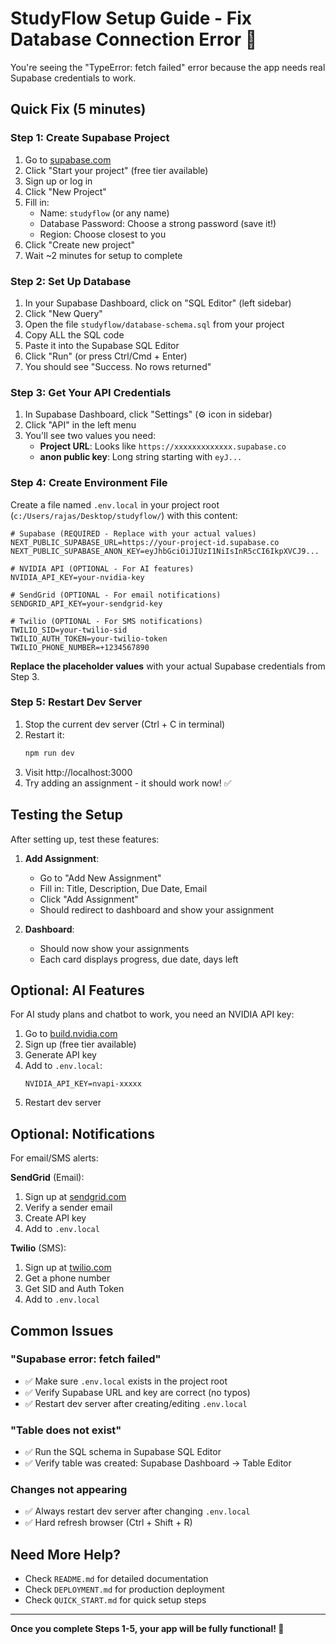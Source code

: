 # StudyFlow Setup Guide - Fix Database Connection Error 🔧

You're seeing the "TypeError: fetch failed" error because the app needs real Supabase credentials to work.

## Quick Fix (5 minutes)

### Step 1: Create Supabase Project

1. Go to [supabase.com](https://supabase.com)
2. Click "Start your project" (free tier available)
3. Sign up or log in
4. Click "New Project"
5. Fill in:
   - Name: `studyflow` (or any name)
   - Database Password: Choose a strong password (save it!)
   - Region: Choose closest to you
6. Click "Create new project"
7. Wait ~2 minutes for setup to complete

### Step 2: Set Up Database

1. In your Supabase Dashboard, click on "SQL Editor" (left sidebar)
2. Click "New Query"
3. Open the file `studyflow/database-schema.sql` from your project
4. Copy ALL the SQL code
5. Paste it into the Supabase SQL Editor
6. Click "Run" (or press Ctrl/Cmd + Enter)
7. You should see "Success. No rows returned"

### Step 3: Get Your API Credentials

1. In Supabase Dashboard, click "Settings" (⚙️ icon in sidebar)
2. Click "API" in the left menu
3. You'll see two values you need:
   - **Project URL**: Looks like `https://xxxxxxxxxxxxx.supabase.co`
   - **anon public key**: Long string starting with `eyJ...`

### Step 4: Create Environment File

Create a file named `.env.local` in your project root (`c:/Users/rajas/Desktop/studyflow/`) with this content:

```env
# Supabase (REQUIRED - Replace with your actual values)
NEXT_PUBLIC_SUPABASE_URL=https://your-project-id.supabase.co
NEXT_PUBLIC_SUPABASE_ANON_KEY=eyJhbGciOiJIUzI1NiIsInR5cCI6IkpXVCJ9...

# NVIDIA API (OPTIONAL - For AI features)
NVIDIA_API_KEY=your-nvidia-key

# SendGrid (OPTIONAL - For email notifications)
SENDGRID_API_KEY=your-sendgrid-key

# Twilio (OPTIONAL - For SMS notifications)
TWILIO_SID=your-twilio-sid
TWILIO_AUTH_TOKEN=your-twilio-token
TWILIO_PHONE_NUMBER=+1234567890
```

**Replace the placeholder values** with your actual Supabase credentials from Step 3.

### Step 5: Restart Dev Server

1. Stop the current dev server (Ctrl + C in terminal)
2. Restart it:
   ```bash
   npm run dev
   ```
3. Visit http://localhost:3000
4. Try adding an assignment - it should work now! ✅

## Testing the Setup

After setting up, test these features:

1. **Add Assignment**: 
   - Go to "Add New Assignment"
   - Fill in: Title, Description, Due Date, Email
   - Click "Add Assignment"
   - Should redirect to dashboard and show your assignment

2. **Dashboard**:
   - Should now show your assignments
   - Each card displays progress, due date, days left

## Optional: AI Features

For AI study plans and chatbot to work, you need an NVIDIA API key:

1. Go to [build.nvidia.com](https://build.nvidia.com/)
2. Sign up (free tier available)
3. Generate API key
4. Add to `.env.local`:
   ```
   NVIDIA_API_KEY=nvapi-xxxxx
   ```
5. Restart dev server

## Optional: Notifications

For email/SMS alerts:

**SendGrid** (Email):
1. Sign up at [sendgrid.com](https://sendgrid.com)
2. Verify a sender email
3. Create API key
4. Add to `.env.local`

**Twilio** (SMS):
1. Sign up at [twilio.com](https://twilio.com)
2. Get a phone number
3. Get SID and Auth Token
4. Add to `.env.local`

## Common Issues

### "Supabase error: fetch failed"
- ✅ Make sure `.env.local` exists in the project root
- ✅ Verify Supabase URL and key are correct (no typos)
- ✅ Restart dev server after creating/editing `.env.local`

### "Table does not exist"
- ✅ Run the SQL schema in Supabase SQL Editor
- ✅ Verify table was created: Supabase Dashboard → Table Editor

### Changes not appearing
- ✅ Always restart dev server after changing `.env.local`
- ✅ Hard refresh browser (Ctrl + Shift + R)

## Need More Help?

- Check `README.md` for detailed documentation
- Check `DEPLOYMENT.md` for production deployment
- Check `QUICK_START.md` for quick setup steps

---

**Once you complete Steps 1-5, your app will be fully functional! 🎉**
